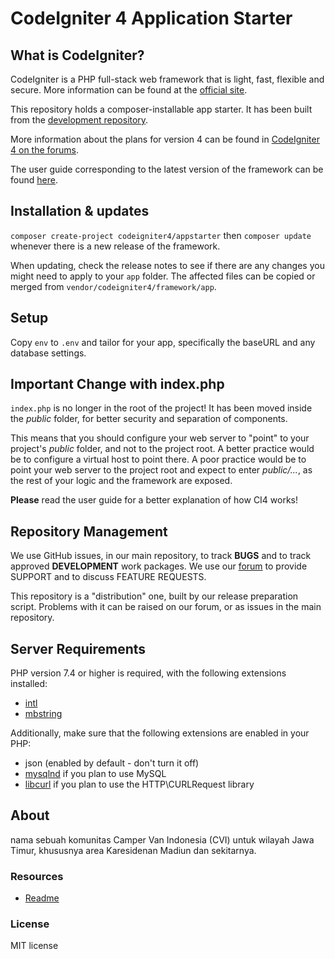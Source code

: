 # CodeIgniter 4 Application Starter

## What is CodeIgniter?

CodeIgniter is a PHP full-stack web framework that is light, fast, flexible and secure. More information can be found at the [official site](https://codeigniter.com).

This repository holds a composer-installable app starter. It has been built from the
[development repository](https://github.com/codeigniter4/CodeIgniter4).

More information about the plans for version 4 can be found in [CodeIgniter 4 on the forums](http://forum.codeigniter.com/forum-28.html).

The user guide corresponding to the latest version of the framework can be found
[here](https://codeigniter4.github.io/userguide/).

## Installation & updates

`composer create-project codeigniter4/appstarter` then `composer update` whenever there is a new release of the framework.

When updating, check the release notes to see if there are any changes you might need to apply to your `app` folder. The affected files can be copied or merged from
`vendor/codeigniter4/framework/app`.

## Setup

Copy `env` to `.env` and tailor for your app, specifically the baseURL and any database settings.

## Important Change with index.php

`index.php` is no longer in the root of the project! It has been moved inside the _public_ folder, for better security and separation of components.

This means that you should configure your web server to "point" to your project's _public_ folder, and not to the project root. A better practice would be to configure a virtual host to point there. A poor practice would be to point your web server to the project root and expect to enter _public/..._, as the rest of your logic and the framework are exposed.

**Please** read the user guide for a better explanation of how CI4 works!

## Repository Management

We use GitHub issues, in our main repository, to track **BUGS** and to track approved **DEVELOPMENT** work packages. We use our [forum](http://forum.codeigniter.com) to provide SUPPORT and to discuss FEATURE REQUESTS.

This repository is a "distribution" one, built by our release preparation script. Problems with it can be raised on our forum, or as issues in the main repository.

## Server Requirements

PHP version 7.4 or higher is required, with the following extensions installed:

- [intl](http://php.net/manual/en/intl.requirements.php)
- [mbstring](http://php.net/manual/en/mbstring.installation.php)

Additionally, make sure that the following extensions are enabled in your PHP:

- json (enabled by default - don't turn it off)
- [mysqlnd](http://php.net/manual/en/mysqlnd.install.php) if you plan to use MySQL
- [libcurl](http://php.net/manual/en/curl.requirements.php) if you plan to use the HTTP\CURLRequest library

## About

nama sebuah komunitas Camper Van Indonesia (CVI) untuk wilayah Jawa Timur, khususnya area Karesidenan Madiun dan sekitarnya.

### Resources

- [Readme](README.md)

### License

MIT license


